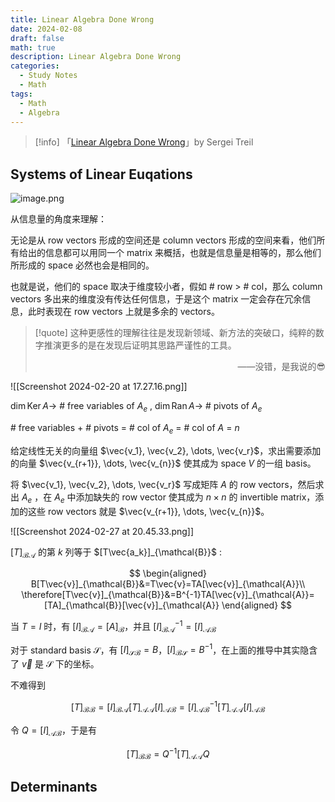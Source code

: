 ```yaml
---
title: Linear Algebra Done Wrong
date: 2024-02-08
draft: false
math: true
description: Linear Algebra Done Wrong
categories:
  - Study Notes
  - Math
tags:
  - Math
  - Algebra
---
```


> [!info] 
> 「[Linear Algebra Done Wrong](https://sites.google.com/a/brown.edu/sergei-treil-homepage/linear-algebra-done-wrong)」by Sergei Treil

## Systems of Linear Euqations

![image.png](https://fastly.jsdelivr.net/gh/f1a3h/imgs/202402191510320.png)

从信息量的角度来理解：

无论是从 row vectors 形成的空间还是 column vectors 形成的空间来看，他们所有给出的信息都可以用同一个 matrix 来概括，也就是信息量是相等的，那么他们所形成的 space 必然也会是相同的。

也就是说，他们的 space 取决于维度较小者，假如 # row > # col，那么 column vectors 多出来的维度没有传达任何信息，于是这个 matrix 一定会存在冗余信息，此时表现在 row vectors 上就是多余的 vectors。

> [!quote]
> 这种更感性的理解往往是发现新领域、新方法的突破口，纯粹的数字推演更多的是在发现后证明其思路严谨性的工具。
> <p align="right">——没错，是我说的😎</p>

![[Screenshot 2024-02-20 at 17.27.16.png]]

$\dim{\mathrm{Ker}\, A}\rightarrow$ # free variables of $A_e$ , $\dim{\mathrm{Ran}\, A} \rightarrow$  # pivots of $A_e$ 

\# free variables + \# pivots = \# col of $A_e$ = \# col of $A$ = $n$

给定线性无关的向量组 $\vec{v_1}, \vec{v_2}, \dots, \vec{v_r}$，求出需要添加的向量 $\vec{v_{r+1}}, \dots, \vec{v_{n}}$ 使其成为 space $V$ 的一组 basis。

将 $\vec{v_1}, \vec{v_2}, \dots, \vec{v_r}$ 写成矩阵 $A$ 的 row vectors，然后求出 $A_e$ ，在 $A_e$ 中添加缺失的 row vector 使其成为 $n\times n$ 的 invertible matrix，添加的这些 row vectors 就是 $\vec{v_{r+1}}, \dots, \vec{v_{n}}$。

![[Screenshot 2024-02-27 at 20.45.33.png]]

$[T]_{\mathcal{BA}}$ 的第 $k$ 列等于 $[T\vec{a_k}]_{\mathcal{B}}$ :

$$
\begin{aligned}
B[T\vec{v}]_{\mathcal{B}}&=T\vec{v}=TA[\vec{v}]_{\mathcal{A}}\\
\therefore[T\vec{v}]_{\mathcal{B}}&=B^{-1}TA[\vec{v}]_{\mathcal{A}}=[TA]_{\mathcal{B}}[\vec{v}]_{\mathcal{A}}
\end{aligned}
$$

当 $T=I$ 时，有 $[I]_{\mathcal{BA}}=[A]_{\mathcal{B}}$，并且 $[I]^{-1}_{\mathcal{BA}}=[I]_{\mathcal{AB}}$

对于 standard basis $\mathcal{S}$，有 $[I]_{\mathcal{SB}}=B$，$[I]_{\mathcal{BS}}=B^{-1}$，在上面的推导中其实隐含了 $\vec{v}$ 是 $\mathcal{S}$ 下的坐标。

不难得到

$$
[T]_{\mathcal{BB}} = [I]_{\mathcal{BA}}[T]_{\mathcal{AA}}[I]_{\mathcal{AB}}=[I]_{\mathcal{AB}}^{-1}[T]_{\mathcal{AA}}[I]_{\mathcal{AB}}
$$

令 $Q=[I]_{\mathcal{AB}}$，于是有

$$
[T]_{\mathcal{BB}} = Q^{-1}[T]_{\mathcal{AA}}Q
$$

## Determinants

